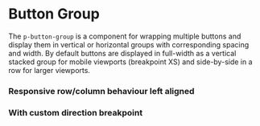 # Button Group

The `p-button-group` is a component for wrapping multiple buttons and display them in vertical or horizontal groups with
corresponding spacing and width. By default buttons are displayed in full-width as a vertical stacked group for mobile
viewports (breakpoint XS) and side-by-side in a row for larger viewports.

### Responsive row/column behaviour left aligned

<Playground :markup="buttonGroup"></Playground>

### With custom direction breakpoint

<Playground :markup="buttonGroupCustomBreakpoint"></Playground>

<script lang="ts">
import Vue from 'vue';
import Component from 'vue-class-component';

@Component
export default class Code extends Vue {

  buttonGroup = `<p-button-group>
  <p-button variant="primary">Some label</p-button>
  <p-button variant="secondary">Some label</p-button>
  <p-button variant="tertiary">Some label</p-button>
</p-button-group>`;    

 buttonGroupCustomBreakpoint = `<p-button-group direction="{base: 'column', s: 'row'}">
  <p-button variant="primary">Some label</p-button>
  <p-button variant="secondary">Some label</p-button>
  <p-button variant="tertiary">Some label</p-button>
</p-button-group>`;    
}
</script>
